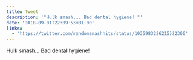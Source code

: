 ```yaml
---
title: Tweet
description: '"Hulk smash... Bad dental hygiene! "'
date: '2018-09-01T22:09:53+01:00'
links:
  - 'https://twitter.com/randomsmashhits/status/1035983226215522306'
---
```

Hulk smash... Bad dental hygiene! 
